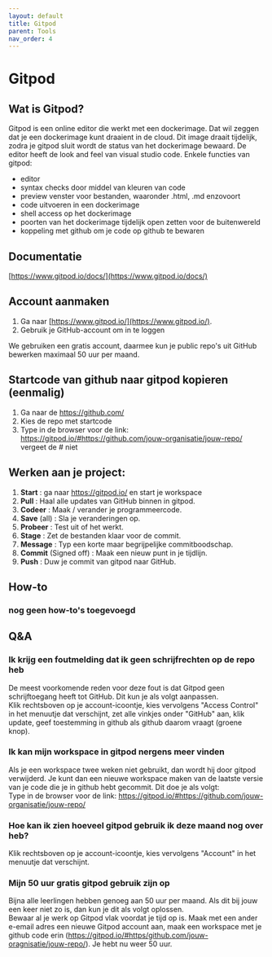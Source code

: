 ```yaml
---
layout: default
title: Gitpod
parent: Tools
nav_order: 4
---
```


# Gitpod
## Wat is Gitpod?
Gitpod is een online editor die werkt met een dockerimage.
Dat wil zeggen dat je een dockerimage kunt draaient in de cloud. Dit image draait tijdelijk, zodra je gitpod sluit wordt de status van het dockerimage bewaard.
De editor heeft de look and feel van visual studio code.
Enkele functies van gitpod:
- editor
- syntax checks door middel van kleuren van code
- preview venster voor bestanden, waaronder .html, .md enzovoort
- code uitvoeren in een dockerimage
- shell access op het dockerimage
- poorten van het dockerimage tijdelijk open zetten voor de buitenwereld
- koppeling met github om je code op github te bewaren

## Documentatie
[https://www.gitpod.io/docs/](https://www.gitpod.io/docs/)

## Account aanmaken
1. Ga naar [https://www.gitpod.io/](https://www.gitpod.io/).
2. Gebruik je GitHub-account om in te loggen

We gebruiken een gratis account, daarmee kun je public repo's uit GitHub bewerken maximaal 50 uur per maand.

## Startcode van github naar gitpod kopieren (eenmalig)
1. Ga naar de https://github.com/
2. Kies de repo met startcode
3. Type in de browser voor de link: https://gitpod.io/#https://github.com/jouw-organisatie/jouw-repo/ \
vergeet de # niet

## Werken aan je project:
1. **Start** : ga naar https://gitpod.io/ en start je workspace
2. **Pull** : Haal alle updates van GitHub binnen in gitpod.
3. **Codeer** : Maak / verander je programmeercode.
4. **Save** (all) : Sla je veranderingen op.
5. **Probeer** : Test uit of het werkt.
6. **Stage** : Zet de bestanden klaar voor de commit.
7. **Message** : Typ een korte maar begrijpelijke commitboodschap.
8. **Commit** (Signed off) : Maak een nieuw punt in je tijdlijn.
9. **Push** : Duw je commit van gitpod naar GitHub.

## How-to
### nog geen how-to's toegevoegd

## Q&A

### Ik krijg een foutmelding dat ik geen schrijfrechten op de repo heb
De meest voorkomende reden voor deze fout is dat Gitpod geen schrijftoegang heeft tot GitHub. Dit kun je als volgt aanpassen.\
Klik rechtsboven op je account-icoontje, kies vervolgens "Access Control" in het menuutje dat verschijnt, 
zet alle vinkjes onder "GitHub" aan, klik update, geef toestemming in github als github daarom vraagt (groene knop).

### Ik kan mijn workspace in gitpod nergens meer vinden
Als je een workspace twee weken niet gebruikt, dan wordt hij door gitpod verwijderd. Je kunt dan een nieuwe workspace maken van de laatste versie van je code die je in github hebt gecommit. Dit doe je als volgt: \
Type in de browser voor de link: https://gitpod.io/#https://github.com/jouw-organisatie/jouw-repo/ 

### Hoe kan ik zien hoeveel gitpod gebruik ik deze maand nog over heb?
Klik rechtsboven op je account-icoontje, kies vervolgens "Account" in het menuutje dat verschijnt.

### Mijn 50 uur gratis gitpod gebruik zijn op
Bijna alle leerlingen hebben genoeg aan 50 uur per maand. Als dit bij jouw een keer niet zo is, dan kun je dit als volgt oplossen.\
Bewaar al je werk op Gitpod vlak voordat je tijd op is. Maak met een ander e-email adres een nieuwe Gitpod account aan, 
maak een workspace met je github code erin (https://gitpod.io/#https/github.com/jouw-oragnisatie/jouw-repo/). Je hebt nu weer 50 uur.

